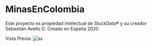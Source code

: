 # MinasEnColombia
Este proyecto es propiedad intelectual de StuckData® y su creador Sebastián Avello G.
Creado en España 2020


Vista Previa: 
![ss](https://user-images.githubusercontent.com/60925297/135871797-75edd818-9b5c-449d-ba6d-eb1a496e7c8e.png)
